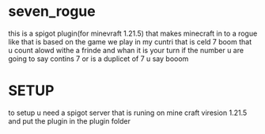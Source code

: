 # seven_rogue
this is a spigot plugin(for minevraft 1.21.5) that makes minecraft in to a rogue like that is based on the game we play in my cuntri that is celd 7 boom that u count alowd withe a frinde and whan it is your turn if the number u are going to say contins 7 or is a duplicet of 7 u say booom

# SETUP
to setup u need a spigot server that is runing on mine craft viresion 1.21.5 and put the plugin in the plugin folder
